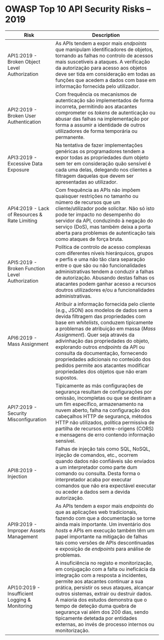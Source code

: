 OWASP Top 10 API Security Risks – 2019
======================================

| Risk | Description |
| ---- | ----------- |
| API1:2019 - Broken Object Level Authorization | As APIs tendem a expor mais _endpoints_  que manipulam identificadores de objetos, tornando as falhas no controlo de acessos mais suscetíveis a ataques. A verificação da autorização para acesso aos objetos deve ser tida em consideração em todas as funções que acedem a dados com base em informação fornecida pelo utilizador. |
| API2:2019 - Broken User Authentication | Com frequência os mecanismos de autenticação são implementados de forma incorreta, permitindo aos atacantes comprometer os _tokens_ de autenticação ou abusar das falhas na implementação por forma a assumir a identidade de outros utilizadores de forma temporária ou permanente. |
| API3:2019 - Excessive Data Exposure | Na tentativa de fazer implementações genéricas os programadores tendem a expor todas as propriedades dum objeto sem ter em consideração quão sensível é cada uma delas, delegando nos clientes a filtragem daquelas que devem ser apresentadas ao utilizador. |
| API4:2019 - Lack of Resources & Rate Limiting | Com frequência as APIs não impõem quaisquer restrições no tamanho ou número de recursos que um cliente/utilizador pode solicitar. Não só isto pode ter impacto no desempenho do servidor da API, conduzindo à negação do serviço (DoS), mas também deixa a porta aberta para problemas de autenticação tais como ataques de força bruta. |
| API5:2019 - Broken Function Level Authorization | Política de controlo de acesso complexas com diferentes níveis hierárquicos, grupos e perfis e uma não tão clara separação entre o que são ou não funcionalidades administrativas tendem a conduzir a falhas de autorização. Abusando destas falhas os atacantes podem ganhar acesso a recursos doutros utilizadores e/ou a funcionalidades administrativas. |
| API6:2019 - Mass Assignment | Atribuir a informação fornecida pelo cliente (e.g., JSON) aos modelos de dados sem a devida filtragem das propriedades com base em _whitelists_, conduzem tipicamente a problemas de atribuição em massa (_Mass Assignment_). Quer seja através da adivinhação das propriedades do objeto, explorando outros _endpoints_ da API ou consulta da documentação,  fornecendo propriedades adicionais no conteúdo dos pedidos permite aos atacantes modificar propriedades dos objetos que não eram supostos. |
| API7:2019 - Security Misconfiguration | Tipicamente as más configurações de segurança resultam de configurações por omissão, incompletas ou que se destinam a um fim específico, armazenamento na nuvem aberto, falha na configuração dos cabeçalhos HTTP de segurança, métodos HTTP não utilizados, política permissiva de partilha de recursos entre-origens (CORS) e mensagens de erro contendo informação sensível. |
| API8:2019 - Injection | Falhas de injeção tais como SQL, NoSQL, injeção de comandos, etc., ocorrem quando dados não confiáveis são enviados a um interpretador como parte dum comando ou consulta. Desta forma o interpretador acaba por executar comandos que não era expectável executar ou aceder a dados sem a devida autorização. |
| API9:2019 - Improper Assets Management | As APIs tendem a expor mais _endpoints_ do que as aplicações web tradicionais, fazendo com que a documentação se torne ainda mais importante. Um inventário dos _hosts_ e APIs em execução também têm um papel importante na mitigação de falhas tais como versões de APIs descontinuadas e exposição de _endpoints_ para análise de problemas. |
| API10:2019 - Insufficient Logging & Monitoring | A insuficiência no registo e monitorização, em conjugação com a falta ou ineficácia da integração com a resposta a incidentes, permite aos atacantes continuar a sua prática, persistir os seus ataques, alcançar outros sistemas, extrair ou destruir dados. A maioria dos estudos demonstra que o tempo de deteção duma quebra de segurança vai além dos 200 dias, sendo tipicamente detetada por entidades externas, ao invés de processo internos ou monitorização. |
